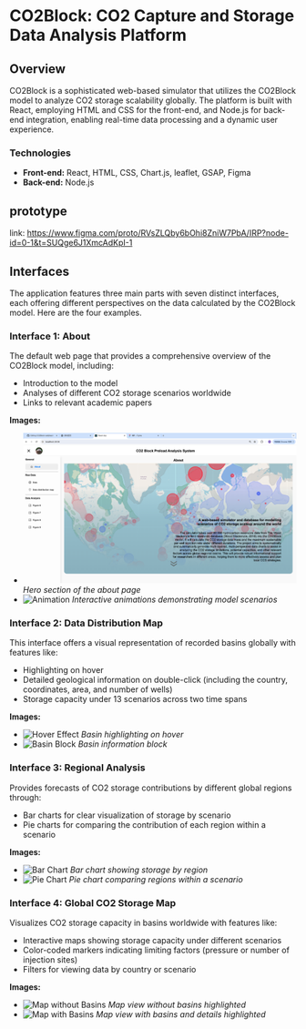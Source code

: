 
# CO2Block: CO2 Capture and Storage Data Analysis Platform

## Overview
CO2Block is a sophisticated web-based simulator that utilizes the CO2Block model to analyze CO2 storage scalability globally. The platform is built with React, employing HTML and CSS for the front-end, and Node.js for back-end integration, enabling real-time data processing and a dynamic user experience.

### Technologies
- **Front-end:** React, HTML, CSS, Chart.js, leaflet, GSAP, Figma
- **Back-end:** Node.js

## prototype
link: https://www.figma.com/proto/RVsZLQby6bOhi8ZniW7PbA/IRP?node-id=0-1&t=SUQge6J1XmcAdKpI-1

## Interfaces
The application features three main parts with seven distinct interfaces, each offering different perspectives on the data calculated by the CO2Block model. Here are the four examples.

### Interface 1: About
The default web page that provides a comprehensive overview of the CO2Block model, including:
- Introduction to the model
- Analyses of different CO2 storage scenarios worldwide
- Links to relevant academic papers

**Images:**
- ![Hero Image](./figures/1.png) _Hero section of the about page_
- ![Animation](https://github.com/your-username/your-repository-name/blob/master/images/animation.gif) _Interactive animations demonstrating model scenarios_

### Interface 2: Data Distribution Map
This interface offers a visual representation of recorded basins globally with features like:
- Highlighting on hover
- Detailed geological information on double-click (including the country, coordinates, area, and number of wells)
- Storage capacity under 13 scenarios across two time spans

**Images:**
- ![Hover Effect](https://github.com/your-username/your-repository-name/blob/master/images/hover.jpg) _Basin highlighting on hover_
- ![Basin Block](https://github.com/your-username/your-repository-name/blob/master/images/block.jpg) _Basin information block_

### Interface 3: Regional Analysis
Provides forecasts of CO2 storage contributions by different global regions through:
- Bar charts for clear visualization of storage by scenario
- Pie charts for comparing the contribution of each region within a scenario

**Images:**
- ![Bar Chart](https://github.com/your-username/your-repository-name/blob/master/images/barchart.jpg) _Bar chart showing storage by region_
- ![Pie Chart](https://github.com/your-username/your-repository-name/blob/master/images/piechart.jpg) _Pie chart comparing regions within a scenario_

### Interface 4: Global CO2 Storage Map
Visualizes CO2 storage capacity in basins worldwide with features like:
- Interactive maps showing storage capacity under different scenarios
- Color-coded markers indicating limiting factors (pressure or number of injection sites)
- Filters for viewing data by country or scenario

**Images:**
- ![Map without Basins](https://github.com/your-username/your-repository-name/blob/master/images/map_no_basin.jpg) _Map view without basins highlighted_
- ![Map with Basins](https://github.com/your-username/your-repository-name/blob/master/images/map_with_basin.jpg) _Map view with basins and details highlighted_
